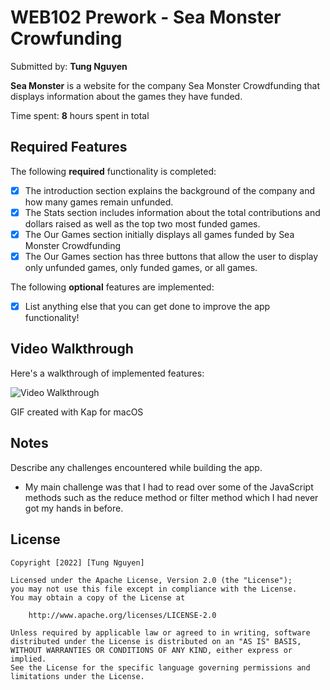 # WEB102 Prework - Sea Monster Crowfunding

Submitted by: **Tung Nguyen**

**Sea Monster** is a website for the company Sea Monster Crowdfunding that displays information about the games they have funded.

Time spent: **8** hours spent in total

## Required Features

The following **required** functionality is completed:

- [x] The introduction section explains the background of the company and how many games remain unfunded.
- [x] The Stats section includes information about the total contributions and dollars raised as well as the top two most funded games.
- [x] The Our Games section initially displays all games funded by Sea Monster Crowdfunding
- [x] The Our Games section has three buttons that allow the user to display only unfunded games, only funded games, or all games.

The following **optional** features are implemented:

- [x] List anything else that you can get done to improve the app functionality!

## Video Walkthrough

Here's a walkthrough of implemented features:

<img src='web102_prework/prework_web102.mp4' title='Video Walkthrough' width='' alt='Video Walkthrough' />

GIF created with Kap for macOS

## Notes

Describe any challenges encountered while building the app.

- My main challenge was that I had to read over some of the JavaScript methods such as the reduce method or filter method which I had never got my hands in before.

## License

    Copyright [2022] [Tung Nguyen]

    Licensed under the Apache License, Version 2.0 (the "License");
    you may not use this file except in compliance with the License.
    You may obtain a copy of the License at

        http://www.apache.org/licenses/LICENSE-2.0

    Unless required by applicable law or agreed to in writing, software
    distributed under the License is distributed on an "AS IS" BASIS,
    WITHOUT WARRANTIES OR CONDITIONS OF ANY KIND, either express or implied.
    See the License for the specific language governing permissions and
    limitations under the License.
